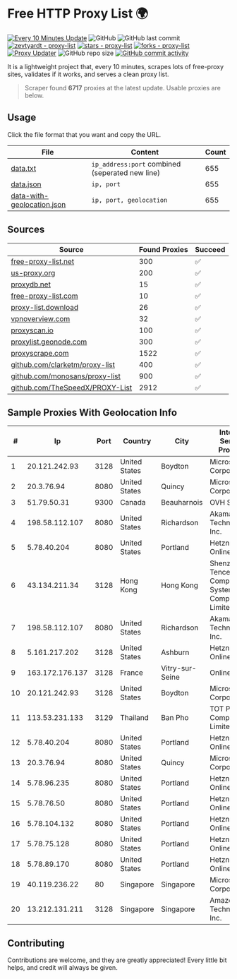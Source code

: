 
# Free HTTP Proxy List 🌍

[![Every 10 Minutes Update](https://github.com/mertguvencli/http-proxy-list/actions/workflows/main.yml/badge.svg?branch=main)](https://github.com/mertguvencli/http-proxy-list/actions/workflows/main.yml)
![GitHub](https://img.shields.io/github/license/mertguvencli/http-proxy-list)
![GitHub last commit](https://img.shields.io/github/last-commit/mertguvencli/http-proxy-list)
[![zevtyardt - proxy-list](https://img.shields.io/static/v1?label=zevtyardt&message=proxy-list&color=blue&logo=github)](https://github.com/zevtyardt/proxy-list "Go to GitHub repo")
[![stars - proxy-list](https://img.shields.io/github/stars/zevtyardt/proxy-list?style=social)](https://github.com/zevtyardt/proxy-list)
[![forks - proxy-list](https://img.shields.io/github/forks/zevtyardt/proxy-list?style=social)](https://github.com/zevtyardt/proxy-list)
[![Proxy Updater](https://github.com/zevtyardt/proxy-list/workflows/Proxy%20Updater/badge.svg)](https://github.com/zevtyardt/proxy-list/actions?query=workflow:"Proxy+Updater")
![GitHub repo size](https://img.shields.io/github/repo-size/zevtyardt/proxy-list)
[![GitHub commit activity](https://img.shields.io/github/commit-activity/m/zevtyardt/proxy-list?logo=commits)](https://github.com/zevtyardt/proxy-list/commits/main)

It is a lightweight project that, every 10 minutes, scrapes lots of free-proxy sites, validates if it works, and serves a clean proxy list.

> Scraper found **6717** proxies at the latest update. Usable proxies are below.

## Usage

Click the file format that you want and copy the URL.

|File|Content|Count|
|----|-------|-----|
|[data.txt](https://raw.githubusercontent.com/mertguvencli/http-proxy-list/main/proxy-list/data.txt)|`ip_address:port` combined (seperated new line)|655|
|[data.json](https://raw.githubusercontent.com/mertguvencli/http-proxy-list/main/proxy-list/data.json)|`ip, port`|655|
|[data-with-geolocation.json](https://raw.githubusercontent.com/mertguvencli/http-proxy-list/main/proxy-list/data-with-geolocation.json)|`ip, port, geolocation`|655|

## Sources

|Source|Found Proxies|Succeed|
|------|-------------|-------|
|[free-proxy-list.net](https://free-proxy-list.net)|300|✅|
|[us-proxy.org](https://www.us-proxy.org)|200|✅|
|[proxydb.net](http://proxydb.net)|15|✅|
|[free-proxy-list.com](https://free-proxy-list.com/?page=&port=&type%5B%5D=http&type%5B%5D=https&up_time=0&search=Search)|10|✅|
|[proxy-list.download](https://www.proxy-list.download/HTTP)|26|✅|
|[vpnoverview.com](https://vpnoverview.com/privacy/anonymous-browsing/free-proxy-servers)|32|✅|
|[proxyscan.io](https://www.proxyscan.io)|100|✅|
|[proxylist.geonode.com](https://proxylist.geonode.com/api/proxy-list?limit=300&page=1&sort_by=lastChecked&sort_type=desc&protocols=http,https)|300|✅|
|[proxyscrape.com](https://api.proxyscrape.com/v2/?request=displayproxies&protocol=http&timeout=10000&country=all&ssl=all&anonymity=all)|1522|✅|
|[github.com/clarketm/proxy-list](https://raw.githubusercontent.com/clarketm/proxy-list/master/proxy-list-raw.txt)|400|✅|
|[github.com/monosans/proxy-list](https://raw.githubusercontent.com/monosans/proxy-list/main/proxies/http.txt)|900|✅|
|[github.com/TheSpeedX/PROXY-List](https://raw.githubusercontent.com/TheSpeedX/PROXY-List/master/http.txt)|2912|✅|


## Sample Proxies With Geolocation Info

|#|Ip|Port|Country|City|Internet Service Provider|
|-|--|----|-------|----|-------------------------|
|1|20.121.242.93|3128|United States|Boydton|Microsoft Corporation|
|2|20.3.76.94|8080|United States|Quincy|Microsoft Corporation|
|3|51.79.50.31|9300|Canada|Beauharnois|OVH SAS|
|4|198.58.112.107|8080|United States|Richardson|Akamai Technologies, Inc.|
|5|5.78.40.204|8080|United States|Portland|Hetzner Online GmbH|
|6|43.134.211.34|3128|Hong Kong|Hong Kong|Shenzhen Tencent Computer Systems Company Limited|
|7|198.58.112.107|8080|United States|Richardson|Akamai Technologies, Inc.|
|8|5.161.217.202|3128|United States|Ashburn|Hetzner Online GmbH|
|9|163.172.176.137|3128|France|Vitry-sur-Seine|Online S.A.S.|
|10|20.121.242.93|3128|United States|Boydton|Microsoft Corporation|
|11|113.53.231.133|3129|Thailand|Ban Pho|TOT Public Company Limited|
|12|5.78.40.204|8080|United States|Portland|Hetzner Online GmbH|
|13|20.3.76.94|8080|United States|Quincy|Microsoft Corporation|
|14|5.78.96.235|8080|United States|Portland|Hetzner Online GmbH|
|15|5.78.76.50|8080|United States|Portland|Hetzner Online GmbH|
|16|5.78.104.132|8080|United States|Portland|Hetzner Online GmbH|
|17|5.78.75.128|8080|United States|Portland|Hetzner Online GmbH|
|18|5.78.89.170|8080|United States|Portland|Hetzner Online GmbH|
|19|40.119.236.22|80|Singapore|Singapore|Microsoft Corporation|
|20|13.212.131.211|3128|Singapore|Singapore|Amazon Technologies Inc.|



## Contributing

Contributions are welcome, and they are greatly appreciated! Every
little bit helps, and credit will always be given.

